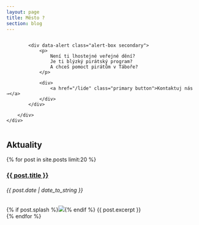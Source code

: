 ```yaml
---
layout: page
title: Město ?
section: blog
---
```



<section class="hero">
	<div class="row">
		<div class="small-12 columns">

			<div data-alert class="alert-box secondary">
				<p>
					Není ti lhostejné veřejné dění?
					Je ti blýzký pirátský program?
					A chceš pomoct pirátům v Táboře?
				</p>

				<div>
					<a href="/lide" class="primary button">Kontaktuj nás →</a>
				</div>
			</div>

		</div>
	</div>
</section>


## Aktuality <i class="fa fa-newspaper-o"></i>

{% for post in site.posts limit:20 %}  
<article>
	<h3><a href="{{ post.url }}">{{ post.title }}</a></h3>
	<h6>{{ post.date | date_to_string }}</h6>
	{% if post.splash %}<img src="{{ post.splash }}"/>{% endif %}
	{{ post.excerpt }}
</article>
{% endfor %}  
